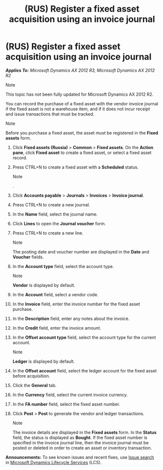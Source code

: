 ﻿---
title: (RUS) Register a fixed asset acquisition using an invoice journal
TOCTitle: (RUS) Register a fixed asset acquisition using an invoice journal
ms:assetid: 34bbdc29-e838-45cf-bcda-2b590cf36e4a
ms:mtpsurl: https://technet.microsoft.com/en-us/library/JJ665269(v=AX.60)
ms:contentKeyID: 49387358
ms.date: 04/18/2014
mtps_version: v=AX.60
---

# (RUS) Register a fixed asset acquisition using an invoice journal 


_**Applies To:** Microsoft Dynamics AX 2012 R3, Microsoft Dynamics AX 2012 R2_


> [!NOTE]
> <P>This topic has not been fully updated for Microsoft Dynamics AX 2012 R2.</P>



You can record the purchase of a fixed asset with the vendor invoice journal if the fixed asset is not a warehouse item, and if it does not incur receipt and issue transactions that must be tracked.


> [!NOTE]
> <P>Before you purchase a fixed asset, the asset must be registered in the <STRONG>Fixed assets</STRONG> form.</P>



1.  Click **Fixed assets (Russia)** \> **Common** \> **Fixed assets**. On the **Action pane**, click **Fixed asset** to create a fixed asset, or select a fixed asset record.

2.  Press CTRL+N to create a fixed asset with a **Scheduled** status.
    

    > [!NOTE]
    > <P>.</P>



3.  Click **Accounts payable** \> **Journals** \> **Invoices** \> **Invoice journal**.

4.  Press CTRL+N to create a new journal.

5.  In the **Name** field, select the journal name.

6.  Click **Lines** to open the **Journal voucher** form.

7.  Press CTRL+N to create a new line.
    

    > [!NOTE]
    > <P>The posting date and voucher number are displayed in the <STRONG>Date</STRONG> and <STRONG>Voucher</STRONG> fields.</P>



8.  In the **Account type** field, select the account type.
    

    > [!NOTE]
    > <P><STRONG>Vendor</STRONG> is displayed by default.</P>



9.  In the **Account** field, select a vendor code.

10. In the **Invoice** field, enter the invoice number for the fixed asset purchase.

11. In the **Description** field, enter any notes about the invoice.

12. In the **Credit** field, enter the invoice amount.

13. In the **Offset account type** field, select the account type for the current account.
    

    > [!NOTE]
    > <P><STRONG>Ledger</STRONG> is displayed by default.</P>



14. In the **Offset account** field, select the ledger account for the fixed asset before acquisition.

15. Click the **General** tab.

16. In the **Currency** field, select the current invoice currency.

17. In the **FA number** field, select the fixed asset number.

18. Click **Post** \> **Post** to generate the vendor and ledger transactions.
    

    > [!NOTE]
    > <P>The invoice details are displayed in the <STRONG>Fixed assets</STRONG> form. In the <STRONG>Status</STRONG> field, the status is displayed as <STRONG>Bought</STRONG>. If the fixed asset number is specified in the invoice journal line, then the invoice journal must be posted or deleted in order to create an asset or inventory transaction.</P>


  
**Announcements:** To see known issues and recent fixes, use [Issue search](http://go.microsoft.com/fwlink/?linkid=389258) in [Microsoft Dynamics Lifecycle Services](http://go.microsoft.com/fwlink/?linkid=306505) (LCS).

